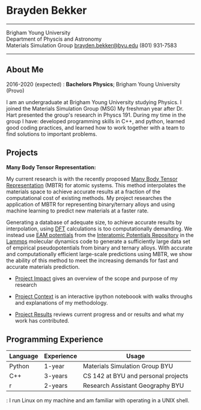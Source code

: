 Brayden Bekker
============

-----------------------------------                ----------------------------
Brigham Young University                                 
Department of Physcis and Astronomy                        
Materials Simulation Group
brayden.bekker@byu.edu
(801) 931-7583
-----------------------------------                ----------------------------

About Me
---------

2016-2020 (expected)
:   **Bachelors Physics**; Brigham Young University (Provo)

I am an undergraduate at Brigham Young University studying Physics. I joined the Materials Simulation Group (MSG) My freshman year after Dr. Hart presented the group's research in Physcs 191. During my time in the group I have: developed programming skills in C++, and python, learned good coding practices, and learned how to work together with a team to find solutions to important problems. 

Projects
----------

**Many Body Tensor Representation:**

My current research is with the recently proposed [Many Body Tensor Representation](https://arxiv.org/abs/1704.06439) (MBTR) for atomic systems. This method interpolates the materials space to achieve accurate results at a fraction of the computational cost of existing methods. My project researches the application of MBTR for representing binary/ternary alloys and using machine learning to predict new materials at a faster rate.

Generating a database of adequate size, to achieve accurate results by interpolation, using [DFT](https://en.wikipedia.org/wiki/Density_functional_theory) calculations is too computationally demanding. We instead use [EAM potentials](https://en.wikipedia.org/wiki/Embedded_atom_model) from the [Interatomic Potentials Repository](https://www.ctcms.nist.gov/potentials/) in the [Lammps](http://lammps.sandia.gov/) molecular dynamics code to generate a sufficiently large data set of empirical pseudopotentials from binary and ternary alloys. With accurate and computationally efficient large-scale predictions using MBTR, we show the ability of this method to meet the increasing demands for fast and accurate materials prediction. 

* [Project Impact](README.md) gives an overview of the scope and purpose of my research 

* [Project Context](Context.md) is an interactive ipython noteboook with walks throughs and explanations of my methodology.

* [Project Results](results.md) reviews current progress and or results and what my work has contributed.

Programming Experience
--------------------

|Language|Experience|Usage                                  |
|--------|----------|---------------------------------------|
|Python  |1-year    |Materials Simulation Group BYU         |
|C++     |3-years   |CS 142 at BYU and personal projects    |
|r       |2-years   |Research Assistant Geography BYU       |

: I run Linux on my machine and am familiar with operating in a UNIX shell.
